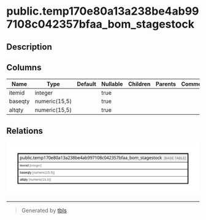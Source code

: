 # public.temp170e80a13a238be4ab997108c042357bfaa_bom_stagestock

## Description

## Columns

| Name | Type | Default | Nullable | Children | Parents | Comment |
| ---- | ---- | ------- | -------- | -------- | ------- | ------- |
| itemid | integer |  | true |  |  |  |
| baseqty | numeric(15,5) |  | true |  |  |  |
| altqty | numeric(15,5) |  | true |  |  |  |

## Relations

![er](public.temp170e80a13a238be4ab997108c042357bfaa_bom_stagestock.svg)

---

> Generated by [tbls](https://github.com/k1LoW/tbls)

